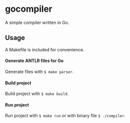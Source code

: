 # gocompiler

A simple compiler written in Go.

## Usage

A Makefile is included for convenience.

#### Generate ANTLR files for Go

Generate files with `$ make parser`.

#### Build project

Build project with `$ make build`.

#### Run project

Run project with `$ make run` or with binary file `$ ./compiler`.

